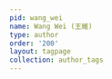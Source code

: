 ```yaml
---
pid: wang_wei
name: Wang Wei (王維)
type: author
order: '200'
layout: tagpage
collection: author_tags
---
```

